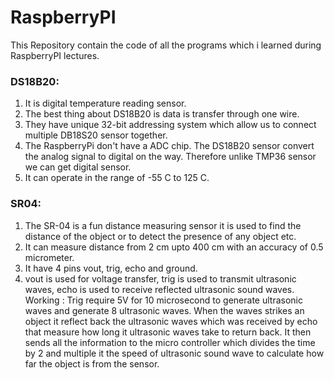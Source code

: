 # RaspberryPI

This Repository contain the code of all the programs which i learned during RaspberryPI lectures.


### DS18B20:

1. It is digital temperature reading sensor.
2. The best thing about DS18B20 is data is transfer through one wire.
3. They have unique 32-bit addressing system which allow us to connect multiple DB18S20 sensor together.
4. The RaspberryPi don't have a ADC chip. The DS18B20 sensor convert the analog signal to digital on the way. Therefore unlike TMP36 sensor we can get digital sensor.
5. It can operate in the range of -55 C to 125 C.

### SR04:

1. The SR-04 is a fun distance measuring sensor it is used to find the distance of the object or to detect the presence of any object etc.
2. It can measure distance from 2 cm upto 400 cm with an accuracy of 0.5 micrometer.
3. It have 4 pins vout, trig, echo and ground.
4. vout is used for voltage transfer, trig is used to transmit ultrasonic waves, echo is used to receive reflected ultrasonic sound waves.
Working :
Trig require 5V for 10 microsecond to generate ultrasonic waves and generate 8 ultrasonic waves. When the waves strikes an object it reflect back the ultrasonic waves which was received by echo that measure how long it ultrasonic waves take to return back. It then sends all the information to the micro controller which divides the time by 2 and multiple it the speed of ultrasonic sound wave to calculate how far the object is from the sensor. 
 
